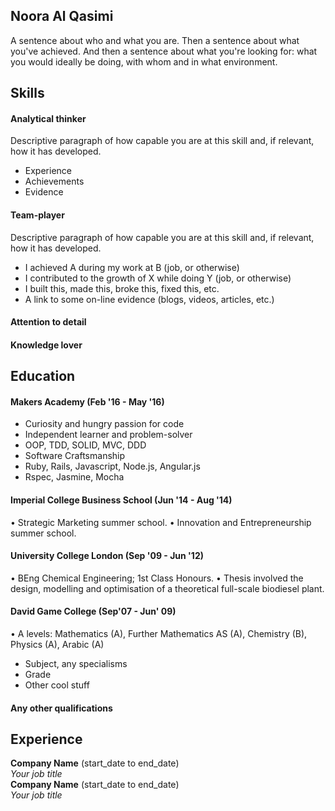 ## Noora Al Qasimi

A sentence about who and what you are. Then a sentence about what you've achieved. And then a sentence about what you're looking for: what you would ideally be doing, with whom and in what environment.

## Skills

#### Analytical thinker

Descriptive paragraph of how capable you are at this skill and, if relevant, how it has developed.

- Experience
- Achievements
- Evidence

#### Team-player

Descriptive paragraph of how capable you are at this skill and, if relevant, how it has developed.

- I achieved A during my work at B (job, or otherwise)
- I contributed to the growth of X while doing Y (job, or otherwise)
- I built this, made this, broke this, fixed this, etc.
- A link to some on-line evidence (blogs, videos, articles, etc.)

#### Attention to detail

#### Knowledge lover

## Education

#### Makers Academy (Feb '16 - May '16)

- Curiosity and hungry passion for code
- Independent learner and problem-solver
- OOP, TDD, SOLID, MVC, DDD
- Software Craftsmanship
- Ruby, Rails, Javascript, Node.js, Angular.js
- Rspec, Jasmine, Mocha

#### Imperial College Business School (Jun '14 - Aug '14)

•	Strategic Marketing summer school.
•	Innovation and Entrepreneurship summer school.

####	University College London	(Sep '09 - Jun '12)

•	BEng Chemical Engineering; 1st Class Honours.
•	Thesis involved the design, modelling and optimisation of a theoretical full-scale biodiesel plant.

#### David Game College	(Sep'07 - Jun' 09)
•	A levels: Mathematics (A), Further Mathematics AS (A), Chemistry (B), Physics (A), Arabic (A)


- Subject, any specialisms
- Grade
- Other cool stuff

#### Any other qualifications

## Experience

**Company Name** (start_date to end_date)    
*Your job title*  
**Company Name** (start_date to end_date)   
*Your job title*  
